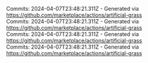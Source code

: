 Commits: 2024-04-07T23:48:21.311Z - Generated via https://github.com/marketplace/actions/artificial-grass
<br>
Commits: 2024-04-07T23:48:21.311Z - Generated via https://github.com/marketplace/actions/artificial-grass
<br>
Commits: 2024-04-07T23:48:21.311Z - Generated via https://github.com/marketplace/actions/artificial-grass
<br>
Commits: 2024-04-07T23:48:21.311Z - Generated via https://github.com/marketplace/actions/artificial-grass
<br>
